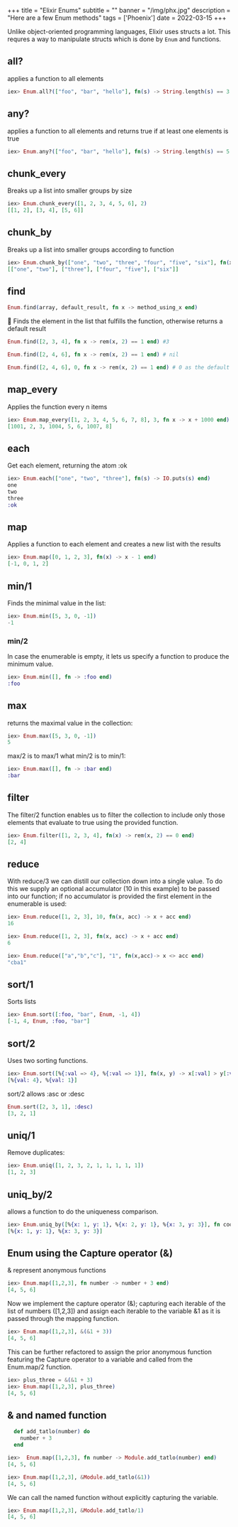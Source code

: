 +++
title = "Elixir Enums"
subtitle = ""
banner = "/img/phx.jpg"
description = "Here are a few Enum methods"
tags = ['Phoenix']
date = 2022-03-15
+++

Unlike object-oriented programming languages, Elixir uses structs a lot. This requres a way to manipulate structs which is done by `Enum` and functions. 


## all?

applies a function to all elements

```elixir
iex> Enum.all?(["foo", "bar", "hello"], fn(s) -> String.length(s) == 3 end) # false because hello fails
```

## any?

applies a function to all elements and returns true if at least one elements is true

```elixir
iex> Enum.any?(["foo", "bar", "hello"], fn(s) -> String.length(s) == 5 end) # true
```

## chunk_every

Breaks up a list into smaller groups by size

```elixir
iex> Enum.chunk_every([1, 2, 3, 4, 5, 6], 2)
[[1, 2], [3, 4], [5, 6]]
```

## chunk_by

Breaks up a list into smaller groups according to function

```elixir
iex> Enum.chunk_by(["one", "two", "three", "four", "five", "six"], fn(x) -> String.length(x) end)
[["one", "two"], ["three"], ["four", "five"], ["six"]]
```


## find

```elixir
Enum.find(array, default_result, fn x -> method_using_x end)
```

Finds the element in the list that fulfills the function, otherwise returns a default result

```elixir
Enum.find([2, 3, 4], fn x -> rem(x, 2) == 1 end) #3

Enum.find([2, 4, 6], fn x -> rem(x, 2) == 1 end) # nil

Enum.find([2, 4, 6], 0, fn x -> rem(x, 2) == 1 end) # 0 as the default result
```

## map_every

<!-- Sometimes chunking out a collection isn’t enough for exactly what we may need. If this is the case, map_every/3 can be very useful to hit every nth items, always hitting the first one: -->

Applies the function every n items

```elixir
iex> Enum.map_every([1, 2, 3, 4, 5, 6, 7, 8], 3, fn x -> x + 1000 end)
[1001, 2, 3, 1004, 5, 6, 1007, 8]
```

## each

Get each element, returning the atom :ok

```elixir
iex> Enum.each(["one", "two", "three"], fn(s) -> IO.puts(s) end)
one
two
three
:ok
```

## map

Applies a function to each element and creates a new list with the results <!-- collection look to the map/2 function: -->

```elixir
iex> Enum.map([0, 1, 2, 3], fn(x) -> x - 1 end)
[-1, 0, 1, 2]
```


## min/1

Finds the minimal value in the list:

```elixir
iex> Enum.min([5, 3, 0, -1])
-1
```

### min/2 

In case the enumerable is empty, it lets us specify a function to produce the minimum value.

```elixir
iex> Enum.min([], fn -> :foo end)
:foo
```

## max

returns the maximal value in the collection:

```elixir
iex> Enum.max([5, 3, 0, -1])
5
```

max/2 is to max/1 what min/2 is to min/1:

```elixir
iex> Enum.max([], fn -> :bar end)
:bar
```

## filter

The filter/2 function enables us to filter the collection to include only those elements that evaluate to true using the provided function.

```elixir
iex> Enum.filter([1, 2, 3, 4], fn(x) -> rem(x, 2) == 0 end)
[2, 4]
```

## reduce

With reduce/3 we can distill our collection down into a single value. To do this we supply an optional accumulator (10 in this example) to be passed into our function; if no accumulator is provided the first element in the enumerable is used:

```elixir
iex> Enum.reduce([1, 2, 3], 10, fn(x, acc) -> x + acc end)
16
```

```elixir
iex> Enum.reduce([1, 2, 3], fn(x, acc) -> x + acc end)
6
```

```elixir
iex> Enum.reduce(["a","b","c"], "1", fn(x,acc)-> x <> acc end)
"cba1"
```

## sort/1

Sorts lists

```elixir
iex> Enum.sort([:foo, "bar", Enum, -1, 4])
[-1, 4, Enum, :foo, "bar"]
```

## sort/2

Uses two sorting functions.

```elixir
iex> Enum.sort([%{:val => 4}, %{:val => 1}], fn(x, y) -> x[:val] > y[:val] end)
[%{val: 4}, %{val: 1}]
```
sort/2 allows :asc or :desc

```elixir
Enum.sort([2, 3, 1], :desc)
[3, 2, 1]
```

## uniq/1

Remove duplicates:

```elixir
iex> Enum.uniq([1, 2, 3, 2, 1, 1, 1, 1, 1])
[1, 2, 3]
```


## uniq_by/2

allows a function to do the uniqueness comparison.

```elixir
iex> Enum.uniq_by([%{x: 1, y: 1}, %{x: 2, y: 1}, %{x: 3, y: 3}], fn coord -> coord.y end)
[%{x: 1, y: 1}, %{x: 3, y: 3}]
```

## Enum using the Capture operator (&)

& represent anonymous functions


```elixir
iex> Enum.map([1,2,3], fn number -> number + 3 end)
[4, 5, 6]
```


Now we implement the capture operator (&); capturing each iterable of the list of numbers ([1,2,3]) and assign each iterable to the variable &1 as it is passed through the mapping function.

```elixir
iex> Enum.map([1,2,3], &(&1 + 3))
[4, 5, 6]
```

This can be further refactored to assign the prior anonymous function featuring the Capture operator to a variable and called from the Enum.map/2 function.

```elixir
iex> plus_three = &(&1 + 3)
iex> Enum.map([1,2,3], plus_three)
[4, 5, 6]
```

## & and named function

<!-- First we create a named function and call it within the anonymous function defined in Enum.map/2. -->

```elixir
  def add_tatlo(number) do
    number + 3
  end
```

```elixir
iex>  Enum.map([1,2,3], fn number -> Module.add_tatlo(number) end)
[4, 5, 6]
```

```elixir
iex> Enum.map([1,2,3], &Module.add_tatlo(&1))
[4, 5, 6]
```

We can call the named function without explicitly capturing the variable.

```elixir
iex> Enum.map([1,2,3], &Module.add_tatlo/1)
[4, 5, 6]
```
